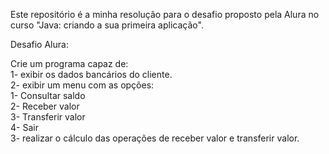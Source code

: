 Este repositório é a minha resolução para o desafio proposto pela Alura no curso "Java: criando a sua primeira aplicação".

Desafio Alura:

Crie um programa capaz de:  
1- exibir os dados bancários do cliente.  
2- exibir um menu com as opções:  
   1- Consultar saldo  
   2- Receber valor  
   3- Transferir valor  
   4- Sair  
3- realizar o cálculo das operações de receber valor e transferir valor.
